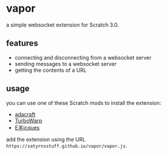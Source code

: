 # vapor
a simple websocket extension for Scratch 3.0.

## features
- connecting and disconnecting from a websocket server
- sending messages to a websocket server
- getting the contents of a URL

## usage
you can use one of these Scratch mods to install the extension:
- [adacraft](https://adacraft.org/studio)
- [TurboWarp](https://turbowarp.org/editor)
- [E羊icques](https://sheeptester.github.io/scratch-gui/)

add the extension using the URL `https://satyrnsstuff.github.io/vapor/vapor.js`.
